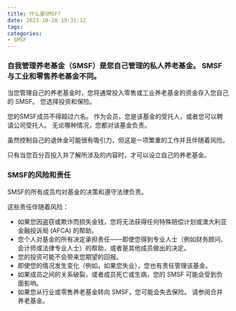 ```yaml
---
title: 什么是SMSF?
date: 2023-10-28 19:31:12
tags:
categories: 
- SMSF
---
```


### 自我管理养老基金（SMSF）是您自己管理的私人养老基金。 SMSF 与工业和零售养老基金不同。

当您管理自己的养老基金时，您将通常投入零售或工业养老基金的资金存入您自己的 SMSF。 您选择投资和保险。

您的SMSF成员不得超过六名。 作为会员，您是该基金的受托人，或者您可以聘请公司受托人。 无论哪种情况，您都对该基金负责。

虽然控制自己的退休金可能很有吸引力，但这是一项繁重的工作并且伴随着风险。

只有当您百分百投入并了解所涉及的内容时，才可以设立自己的养老基金。

### SMSF的风险和责任

SMSF的所有成员均对基金的决策和遵守法律负责。

这些责任伴随着风险：

- 如果您因盗窃或欺诈而损失金钱，您将无法获得任何特殊赔偿计划或澳大利亚金融投诉局 (AFCA) 的帮助。
- 您个人对基金的所有决定承担责任——即使您得到专业人士（例如财务顾问、会计师或法律专业人士）的帮助，或者是其他成员做出的决定。
- 您的投资可能不会带来您期望的回报。
- 即使您的情况发生变化（例如，如果您失业），您也有责任管理该基金。
- 如果成员之间的关系破裂，或者成员死亡或生病，您的 SMSF 可能会受到负面影响。
- 如果您从行业或零售养老基金转向 SMSF，您可能会失去保险。 请参阅合并养老基金。


